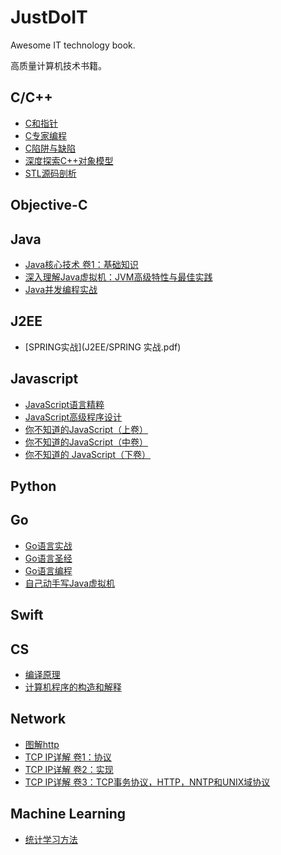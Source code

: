 # JustDoIT
Awesome IT technology book.

高质量计算机技术书籍。
## C/C++
* [C和指针](C&C++/C和指针.pdf)
* [C专家编程](C&C++/C专家编程.pdf)
* [C陷阱与缺陷](C&C++/C陷阱与缺陷.pdf)
* [深度探索C++对象模型](C&C++/深度探索C++对象模型.pdf)
* [STL源码剖析](C&C++/STL源码剖析.pdf)

## Objective-C
## Java
* [Java核心技术 卷1：基础知识](Java/Java核心技术%20卷1.pdf)
* [深入理解Java虚拟机：JVM高级特性与最佳实践](Java/深入理解Java虚拟机：JVM高级特性与最佳实践.pdf)
* [Java并发编程实战](Java/Java并发编程实战.pdf)
## J2EE
* [SPRING实战](J2EE/SPRING 实战.pdf)

## Javascript
* [JavaScript语言精粹](Javascript/JavaScript语言精粹.pdf)
* [JavaScript高级程序设计](Javascript/JavaScript高级程序设计.pdf)
* [你不知道的JavaScript（上卷）](Javascript/你不知道的JavaScript（上卷）.pdf)
* [你不知道的JavaScript（中卷）](Javascript/你不知道的JavaScript（中卷）.pdf)
* [你不知道的 JavaScript（下卷）](Javascript/你不知道的JavaScript（下卷）.pdf)

## Python
 
## Go
* [Go语言实战](golang/Go语言实战.pdf)
* [Go语言圣经](golang/Go语言圣经.pdf)
* [Go语言编程](golang/Go语言编程.pdf)
* [自己动手写Java虚拟机](golang/自己动手写Java虚拟机_go.pdf)

## Swift
## CS
* [编译原理](CS/编译原理(龙书).pdf)
* [计算机程序的构造和解释](CS/计算机程序的构造和解释.pdf)

## Network
* [图解http](network/图解http)
* [TCP IP详解 卷1：协议](network/TCP%20IP详解%20卷1：协议.pdf)
* [TCP IP详解 卷2：实现](network/TCP%20IP详解%20卷2：实现.pdf)
* [TCP IP详解 卷3：TCP事务协议，HTTP，NNTP和UNIX域协议](network/TCP%20IP详解%20卷3：TCP事务协议，HTTP，NNTP和UNIX域协议.pdf)


## Machine Learning
* [统计学习方法](MachineLearning/统计学习方法_李航.pdf)